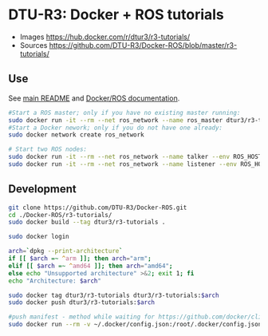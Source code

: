 # DTU-R3: Docker + ROS tutorials
* Images https://hub.docker.com/r/dtur3/r3-tutorials/
* Sources https://github.com/DTU-R3/Docker-ROS/blob/master/r3-tutorials/

## Use
See [main README](../README.md) and [Docker/ROS documentation](https://hub.docker.com/_/ros/).

```sh
#Start a ROS master; only if you have no existing master running:
sudo docker run -it --rm --net ros_network --name ros_master dtur3/r3-tutorials roscore
#Start a Docker nework; only if you do not have one already:
sudo docker network create ros_network

# Start two ROS nodes:
sudo docker run -it --rm --net ros_network --name talker --env ROS_HOSTNAME=talker --env ROS_MASTER_URI=http://ros_master:11311 dtur3/r3-tutorials rosrun roscpp_tutorials talker
sudo docker run -it --rm --net ros_network --name listener --env ROS_HOSTNAME=listener --env ROS_MASTER_URI=http://ros_master:11311 dtur3/r3-tutorials rosrun roscpp_tutorials listener
```

## Development

```bash
git clone https://github.com/DTU-R3/Docker-ROS.git
cd ./Docker-ROS/r3-tutorials/
sudo docker build --tag dtur3/r3-tutorials .

sudo docker login

arch=`dpkg --print-architecture`
if [[ $arch =~ ^arm ]]; then arch="arm";
elif [[ $arch =~ ^amd64 ]]; then arch="amd64";
else echo "Unsupported architecture" >&2; exit 1; fi
echo "Architecture: $arch"

sudo docker tag dtur3/r3-tutorials dtur3/r3-tutorials:$arch
sudo docker push dtur3/r3-tutorials:$arch

#push manifest - method while waiting for https://github.com/docker/cli/pull/138
sudo docker run --rm -v ~/.docker/config.json:/root/.docker/config.json -v $(pwd):/host weshigbee/manifest-tool push from-spec /host/manifest.yaml
```

